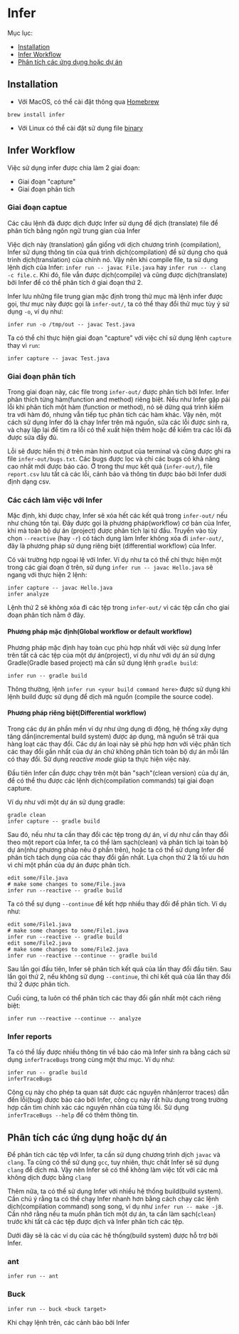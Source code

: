 # Infer

Mục lục:
- [Installation](#installation)
- [Infer Workflow](#infer-workflow)
- [Phân tích các ứng dụng hoặc dự án](#phân-tích-các-ứng-dụng-hoặc-dự-án)

## Installation

- Với MacOS, có thể cài đặt thông qua [Homebrew](https://brew.sh/)
```
brew install infer
```
- Với Linux có thể cài đặt sử dụng file [binary](https://github.com/facebook/infer/releases/tag/v0.15.0)

## Infer Workflow

Việc sử dụng infer được chia làm 2 giai đoạn:
- Giai đoạn "capture"
- Giai đoạn phân tích

### Giai đoạn captue
Các câu lệnh đã được dịch được Infer sử dụng để dịch (translate) file để phân tích bằng ngôn ngữ trung gian của Infer

Việc dịch này (translation) gần giống với dịch chương trình (compilation), Infer sử dụng thông tin của quá trình dịch(compilation) để sử dụng cho quá trình dịch(translation) của chính nó. Vậy nên khi compile file, ta sử dụng lệnh dịch của Infer: `infer run -- javac File.java` hay `infer run -- clang -c file.c`. Khi đó, file vẫn được dịch(compile) và cũng được dịch(translate) bởi Infer để  có thể phân tích ở giai đoạn thứ 2.

Infer lưu những file trung gian mặc định trong thử mục mà lệnh infer được gọi, thư mục này được gọi là `infer-out/`, ta có thể thay đổi thử mục tùy ý sử dụng `-o`, ví dụ như:
```
infer run -o /tmp/out -- javac Test.java
```

Ta có thể chỉ thực hiện giai đoạn "capture" với việc chỉ sử dụng lệnh `capture` thay vì `run`:
```
infer capture -- javac Test.java
```

### Giai đoạn phân tích
Trong giai đoạn này, các file trong `infer-out/` được phân tích bởi Infer. Infer phân thích từng hàm(function and method) riêng biệt. Nếu như Infer gặp pải lỗi khi phân tích một hàm (function or method), nó sẽ dừng quá trình kiểm tra với hàm đó, nhưng vẫn tiếp tục phân tích các hàm khác. Vậy nên, một cách sử dụng Infer đó là chạy Infer trên mã nguồn, sửa các lỗi được sinh ra, và chạy lặp lại để tìm ra lỗi có thể xuất hiện thêm hoặc để kiểm tra các lỗi đã được sửa đầy đủ.

Lỗi sẽ được hiển thị ở trên màn hình output của terminal và cũng được ghi ra file `infer-out/bugs.txt`. Các bugs được lọc và chỉ các bugs có khả năng cao nhất mới được báo cáo. Ở trong thư mục kết quả (`infer-out/`), file `report.csv` lưu tất cả các lỗi, cảnh bảo và thông tin được báo bởi Infer dưới định dạng csv.

### Các cách làm việc với Infer
Mặc định, khi được chạy, Infer sẽ xóa hết các kết quả trong `infer-out/` nếu như chúng tồn tại. Đây được gọi là phương pháp(workflow) cơ bản của Infer, khi mà toàn bộ dự án (project) được phân tích lại từ đầu. Truyền vào tùy chọn `--reactive` (hay `-r`) có tách dụng làm Infer không xóa đi `infer-out/`, đây là phương pháp sử dụng riêng biệt (differential workflow) của Infer.

Có vài trường hợp ngoại lệ với Infer. Ví dụ như ta có thể chỉ thực hiện một trong các giai đoạn ở trên, sử dụng `infer run -- javac Hello.java` sẽ ngang với thực hiện 2 lệnh:
```
infer capture -- javac Hello.java
infer analyze
```
Lệnh thứ 2 sẽ không xóa đi các tệp trong `infer-out/` vì các tệp cần cho giai đoạn phân tích nằm ở đây.

#### Phương pháp mặc định(Global workflow or default workflow)
Phương pháp mặc định hay toàn cục phù hợp nhất với việc sử dụng Infer trên tất cả các tệp của một dự án(project), ví dụ như với dự án sử dựng Gradle(Gradle based project) mà cần sử dụng lệnh `gradle build`:
```
infer run -- gradle build
```

Thông thường, lệnh `infer run <your build command here>` được sử dụng khi lệnh build được sử dụng để dịch mã nguồn (compile the source code).

#### Phương pháp riêng biệt(Differential workflow)
Trong các dự án phần mền ví dự như ứng dụng di động, hệ thống xây dựng tăng dần(incremental build system) được áp dụng, mã nguồn sẽ trải qua hàng loạt các thay đổi. Các dự án loại này sẽ phù hợp hơn với việc phân tích các thay đổi gần nhất của dự án chứ không phân tích toàn bộ dự án mỗi lần có thay đổi. Sử dụng *reactive mode* giúp ta thực hiện việc này.

Đầu tiên Infer cần được chạy trên một bản "sạch"(clean version) của dự án, để có thể thu được các lệnh dịch(compilation commands) tại giai đoạn capture.

Ví dụ như với một dự án sử dụng gradle:
```
gradle clean
infer capture -- gradle build
```

Sau đó, nếu như ta cần thay đổi các tệp trong dự án, ví dự như cần thay đổi theo một report của Infer, ta có thể làm sạch(clean) và phân tích lại toàn bộ dự án(như phương pháp nêu ở phần trên), hoặc ta có thể sử dụng Infer để phân tích tách dụng của các thay đổi gần nhất. Lựa chọn thứ 2 là tối ưu hơn vì chỉ một phần của dự án được phân tích.
```
edit some/File.java
# make some changes to some/File.java
infer run --reactive -- gradle build
```

Ta có thể sự dụng `--continue` để kết hợp nhiều thay đổi để phân tích. Ví dụ như:
```
edit some/File1.java
# make some changes to some/File1.java
infer run --reactive -- gradle build
edit some/File2.java
# make some changes to some/File2.java
infer run --reactive --continue -- gradle build
```

Sau lần gọi đầu tiên, Infer sẽ phân tích kết quả của lần thay đổi đầu tiên. Sau lần gọi thứ 2, nếu không sử dụng `--continue`, thì chỉ kết quả của lần thay đổi thứ 2 được phân tích.

Cuối cùng, ta luôn có thể phân tích các thay đổi gần nhất một cách riêng biệt:
```
infer run --reactive --continue -- analyze
```

### Infer reports
Ta có thể lấy được nhiều thông tin về báo cáo mà Infer sinh ra bằng cách sử dụng `inferTraceBugs` trong cùng một thư mục. Ví dụ như:
```
infer run -- gradle build
inferTraceBugs
```

Công cụ này cho phép ta quan sát được các nguyên nhân(error traces) dẫn đến lỗi(bug) được báo cáo bởi Infer, công cụ này rất hữu dụng trong trường hợp cần tìm chính xác các nguyên nhân của từng lỗi. Sử dụng `inferTraceBugs --help` để có thêm thông tin.

## Phân tích các ứng dụng hoặc dự án
Để phân tích các tệp với Infer, ta cần sử dụng chương trình dịch `javac` và `clang`. Ta cũng có thể sử dụng `gcc`, tuy nhiên, thực chất Infer sẽ sử dụng `clang` để dịch mã. Vậy nên Infer sẽ có thể không làm việc tốt với các mã không dịch được bằng `clang`

Thêm nữa, ta có thể sử dụng Infer với nhiều hệ thống build(build system). Cần chú ý rằng ta có thể chạy Infer nhanh hơn bằng cách chạy các lệnh dịch(compilation command) song song, ví dụ như `infer run -- make -j8`. Cần nhớ rằng nếu ta muốn phân tích một dự án, ta cần làm sạch(`clean`) trước khi tất cả các tệp được dịch và Infer phân tích các tệp.

Dưới đây sẽ là các ví dụ của các hệ thống(build system) được hỗ trợ bởi Infer.

### ant
```
infer run -- ant
```

### Buck
```
infer run -- buck <buck target>
```

Khi chạy lệnh trên, các cảnh bảo bởi Infer 